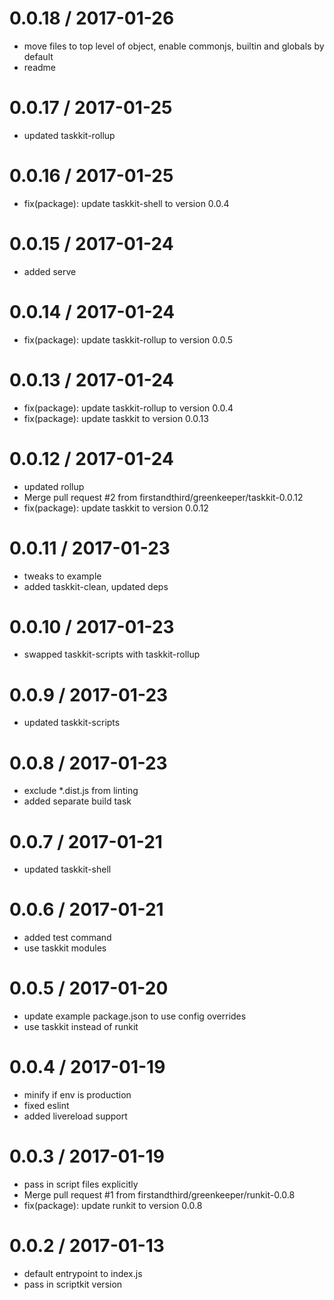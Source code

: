
0.0.18 / 2017-01-26
==================

  * move files to top level of object, enable commonjs, builtin and globals by default
  * readme

0.0.17 / 2017-01-25
==================

  * updated taskkit-rollup

0.0.16 / 2017-01-25
==================

  * fix(package): update taskkit-shell to version 0.0.4

0.0.15 / 2017-01-24
==================

  * added serve

0.0.14 / 2017-01-24
==================

  * fix(package): update taskkit-rollup to version 0.0.5

0.0.13 / 2017-01-24
==================

  * fix(package): update taskkit-rollup to version 0.0.4
  * fix(package): update taskkit to version 0.0.13

0.0.12 / 2017-01-24
==================

  * updated rollup
  * Merge pull request #2 from firstandthird/greenkeeper/taskkit-0.0.12
  * fix(package): update taskkit to version 0.0.12

0.0.11 / 2017-01-23
==================

  * tweaks to example
  * added taskkit-clean, updated deps

0.0.10 / 2017-01-23
==================

  * swapped taskkit-scripts with taskkit-rollup

0.0.9 / 2017-01-23
==================

  * updated taskkit-scripts

0.0.8 / 2017-01-23
==================

  * exclude *.dist.js from linting
  * added separate build task

0.0.7 / 2017-01-21
==================

  * updated taskkit-shell

0.0.6 / 2017-01-21
==================

  * added test command
  * use taskkit modules

0.0.5 / 2017-01-20
==================

  * update example package.json to use config overrides
  * use taskkit instead of runkit

0.0.4 / 2017-01-19
==================

  * minify if env is production
  * fixed eslint
  * added livereload support

0.0.3 / 2017-01-19
==================

  * pass in script files explicitly
  * Merge pull request #1 from firstandthird/greenkeeper/runkit-0.0.8
  * fix(package): update runkit to version 0.0.8

0.0.2 / 2017-01-13
==================

  * default entrypoint to index.js
  * pass in scriptkit version

